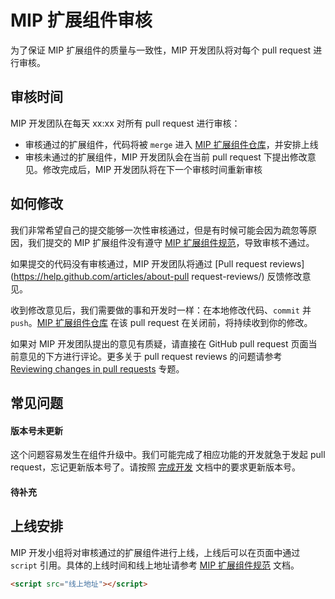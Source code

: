 MIP 扩展组件审核
==============

为了保证 MIP 扩展组件的质量与一致性，MIP 开发团队将对每个 pull request 进行审核。


审核时间
------

MIP 开发团队在每天 xx:xx 对所有 pull request 进行审核：

- 审核通过的扩展组件，代码将被 `merge` 进入 [MIP 扩展组件仓库](https://github.com/mipengine/mip-extensions)，并安排上线
- 审核未通过的扩展组件，MIP 开发团队会在当前 pull request 下提出修改意见。修改完成后，MIP 开发团队将在下一个审核时间重新审核


如何修改
------

我们非常希望自己的提交能够一次性审核通过，但是有时候可能会因为疏忽等原因，我们提交的 MIP 扩展组件没有遵守 [MIP 扩展组件规范](./spec.md)，导致审核不通过。

如果提交的代码没有审核通过，MIP 开发团队将通过 [Pull request reviews](https://help.github.com/articles/about-pull request-reviews/) 反馈修改意见。

收到修改意见后，我们需要做的事和开发时一样：在本地修改代码、`commit` 并 `push`。[MIP 扩展组件仓库](https://github.com/mipengine/mip-extensions) 在该 pull request 在关闭前，将持续收到你的修改。

如果对 MIP 开发团队提出的意见有质疑，请直接在 GitHub pull request 页面当前意见的下方进行评论。更多关于 pull request reviews 的问题请参考 [Reviewing changes in pull requests](https://help.github.com/articles/reviewing-changes-in-pull-requests/) 专题。

常见问题
------

#### 版本号未更新

这个问题容易发生在组件升级中。我们可能完成了相应功能的开发就急于发起 pull request，忘记更新版本号了。请按照 [完成开发](./wind-up.md) 文档中的要求更新版本号。

#### 待补充

上线安排
------

MIP 开发小组将对审核通过的扩展组件进行上线，上线后可以在页面中通过 `script` 引用。具体的上线时间和线上地址请参考 [MIP 扩展组件规范](./spec.md) 文档。

```html
<script src="线上地址"></script>
```
